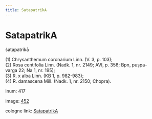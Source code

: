 ```yaml
---
title: SatapatrikA
---
```


# SatapatrikA

śatapatrikā  <div n="P" />(1) Chrysanthemum coronarium Linn. (V. 3, p. 103); <div n="P" />(2) Rosa centifolia Linn. (Nadk. 1, nr. 2149; AVI, p. 356; Bpn, puṣpa- <div n="lb" />varga 22; Na 1, nr. 195); <div n="P" />(3) R. x alba Linn. (KB 1, p. 982-983); <div n="P" />(4) R. damascena Mill. (Nadk. 1, nr. 2150; Chopra).

lnum: 417

image: [452](https://www.sanskrit-lexicon.uni-koeln.de/scans/csl-apidev/servepdf.php?dict=snp&page=452)

cologne link: [SatapatrikA](https://sanskrit-lexicon.uni-koeln.de/scans/csl-apidev/getword.php?dict=snp&key=SatapatrikA)

